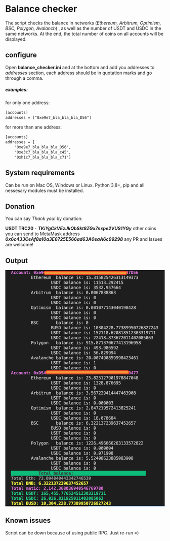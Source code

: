 # Balance checker

The script checks the balance in networks (*Ethereum, Arbitrum, Optimism, BSC, Polygon, Avalanch*) , as well as the number of USDT and USDC in the same networks. At the end, the total number of coins on all accounts will be displayed.






## configure 

Open **balance_checker.ini** and at the bottom and add you addresses to *addresses* section, each address should be in quotation marks and go through a comma. 

##### examples:
for only one address:

    [accounts]
    addresses = ["0xe9e7_bla_bla_bla_D56"]

for more than ane address:

    [accounts]
    addresses = [
	    "0xe9e7_bla_bla_bla_D56",
	    "0xe3c7_bla_bla_bla_c45",
	    "0xh1c7_bla_bla_bla_c71"]

  







## System requirements

Can be run on Mac OS, Windows or Linux. Python 3.8+, pip and all nessesary modules must be installed.




## Donation
You  can say *Thank you!* by donation:

**USDT TRC20** - ***TKiYgCkVEzJkQbSkt8ZGx7nxpe2VUS1YGy***
other coins you can send to MetaMask address 
***0x6c433CeAf8a10a3E6725E566ad63A0eaA6c99298***
any PR and Issues are welcome!


## Output
![output](output.png)


## Known issues

Script can be down because of using public RPC. Just re-run =)
